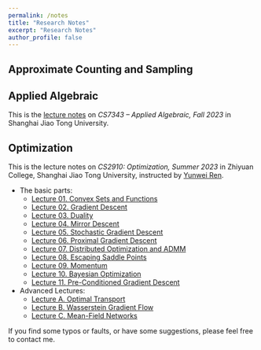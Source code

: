 ```yaml
---
permalink: /notes
title: "Research Notes"
excerpt: "Research Notes"
author_profile: false
---
```


## Approximate Counting and Sampling

## Applied Algebraic
This is the [lecture notes](../files/applied%20algebraic/notes-applied%20algebraic.pdf) on *CS7343 – Applied Algebraic, Fall 2023* in Shanghai Jiao Tong University.

## Optimization
This is the lecture notes on *CS2910: Optimization, Summer 2023* in Zhiyuan College, Shanghai Jiao Tong University, instructed by [Yunwei Ren](https://yunwei-ren.me/).
* The basic parts:
  * [Lecture 01. Convex Sets and Functions](../files/optimization/1-convex%20sets%20and%20functions.pdf)
  * [Lecture 02. Gradient Descent](../files/optimization/2-gradient%20descent.pdf)
  * [Lecture 03. Duality](../files/optimization/3-duality.pdf)
  * [Lecture 04. Mirror Descent](../files/optimization/4-mirror%20descent.pdf)
  * [Lecture 05. Stochastic Gradient Descent](../files/optimization/5-stochastic%20gradient%20descent.pdf)
  * [Lecture 06. Proximal Gradient Descent](../files/optimization/6-proximal%20gradient%20descent.pdf)
  * [Lecture 07. Distributed Optimization and ADMM](../files/optimization/7-distributed%20optimization%20and%20ADMM.pdf)
  * [Lecture 08. Escaping Saddle Points](../files/optimization/8-escaping%20saddle%20points.pdf)
  * [Lecture 09. Momentum](../files/optimization/9-momentum.pdf)
  * [Lecture 10. Bayesian Optimization](../files/optimization/10-Bayesian%20optimization.pdf)
  * [Lecture 11. Pre-Conditioned Gradient Descent](../files/optimization/11-pre-conditioned%20gradient%20descent.pdf)
* Advanced Lectures:
  * [Lecture A. Optimal Transport](../files/optimization/A-optimal%20transport.pdf)
  * [Lecture B. Wasserstein Gradient Flow](../files/optimization/B-Wasserstein%20gradient%20flow.pdf)
  * [Lecture C. Mean-Field Networks](../files/optimization/C-mean-field%20networks.pdf)

If you find some typos or faults, or have some suggestions, please feel free to contact me.